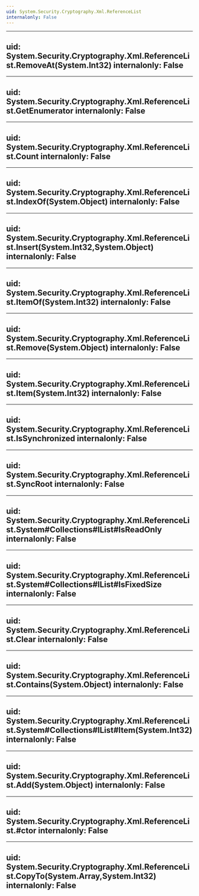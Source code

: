 ```yaml
---
uid: System.Security.Cryptography.Xml.ReferenceList
internalonly: False
---
```


---
uid: System.Security.Cryptography.Xml.ReferenceList.RemoveAt(System.Int32)
internalonly: False
---

---
uid: System.Security.Cryptography.Xml.ReferenceList.GetEnumerator
internalonly: False
---

---
uid: System.Security.Cryptography.Xml.ReferenceList.Count
internalonly: False
---

---
uid: System.Security.Cryptography.Xml.ReferenceList.IndexOf(System.Object)
internalonly: False
---

---
uid: System.Security.Cryptography.Xml.ReferenceList.Insert(System.Int32,System.Object)
internalonly: False
---

---
uid: System.Security.Cryptography.Xml.ReferenceList.ItemOf(System.Int32)
internalonly: False
---

---
uid: System.Security.Cryptography.Xml.ReferenceList.Remove(System.Object)
internalonly: False
---

---
uid: System.Security.Cryptography.Xml.ReferenceList.Item(System.Int32)
internalonly: False
---

---
uid: System.Security.Cryptography.Xml.ReferenceList.IsSynchronized
internalonly: False
---

---
uid: System.Security.Cryptography.Xml.ReferenceList.SyncRoot
internalonly: False
---

---
uid: System.Security.Cryptography.Xml.ReferenceList.System#Collections#IList#IsReadOnly
internalonly: False
---

---
uid: System.Security.Cryptography.Xml.ReferenceList.System#Collections#IList#IsFixedSize
internalonly: False
---

---
uid: System.Security.Cryptography.Xml.ReferenceList.Clear
internalonly: False
---

---
uid: System.Security.Cryptography.Xml.ReferenceList.Contains(System.Object)
internalonly: False
---

---
uid: System.Security.Cryptography.Xml.ReferenceList.System#Collections#IList#Item(System.Int32)
internalonly: False
---

---
uid: System.Security.Cryptography.Xml.ReferenceList.Add(System.Object)
internalonly: False
---

---
uid: System.Security.Cryptography.Xml.ReferenceList.#ctor
internalonly: False
---

---
uid: System.Security.Cryptography.Xml.ReferenceList.CopyTo(System.Array,System.Int32)
internalonly: False
---
